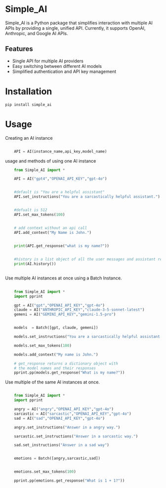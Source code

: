 Simple_AI
=========

Simple_AI is a Python package that simplifies interaction with multiple AI APIs by providing a single, unified API. Currently, it supports OpenAI, Anthropic, and Google AI APIs.


## Features

- Single API for multiple AI providers
- Easy switching between different AI models
- Simplified authentication and API key management


Installation
============


    pip install simple_ai


Usage
========


Creating an AI instance
```python

    API = AI(instance_name,api_key,model_name)

```

usage and methods of using one AI instance

```python  
    from Simple_AI import *

    API = AI("gpt4","OPENAI_API_KEY","gpt-4o")


    #default is "You are a helpful assistant"
    API.set_instructions("You are a sarcastically helpful assistant.")


    #defualt is 512
    API.set_max_tokens(100)


    # add context without an api call
    API.add_context("My Name is John.")


    print(API.get_response("what is my name?"))

    
    #history is a list object of all the user messages and assistant responses. 
    print(AI.history())
    
```

Use multiple AI instances at once using a Batch Instance.


```python
    
    from Simple_AI import *
    import pprint

    gpt = AI("gpt","OPENAI_API_KEY","gpt-4o")
    claude = AI("ANTHROPIC_API_KEY","claude-3-5-sonnet-latest")
    gemeni = AI("GEMINI_API_KEY","gemini-1.5-pro")


    models  = Batch([gpt, claude, gemeni])

    models.set_instructions("You are a sarcastically helpful assistant.")

    models.set_max_tokens(100)

    models.add_context("My name is John.")

    # get_response returns a dictionary object with
    # the model names and their responses
    pprint.pp(models.get_response("What is my name?"))


```

Use multiple of the same AI instances at once.


```python

    from Simple_AI import *
    import pprint

    angry = AI("angry","OPENAI_API_KEY","gpt-4o")
    sarcastic = AI("sarcastic","OPENAI_API_KEY","gpt-4o")
    sad = AI("sad","OPENAI_API_KEY","gpt-4o")

    angry.set_instructions("Answer in a angry way.")

    sarcastic.set_instructions("Answer in a sarcastic way.")

    sad.set_instructions("Answer in a sad way")


    emotions = Batch([angry,sarcastic,sad])


    emotions.set_max_tokens(100)

    pprint.pp(emotions.get_response("What is 1 + 1?"))


```
